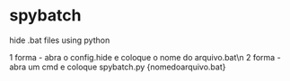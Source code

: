 # spybatch
hide .bat files using python

1 forma - abra o config.hide e coloque o nome do arquivo.bat\n
2 forma - abra um cmd e coloque spybatch.py {nomedoarquivo.bat}
